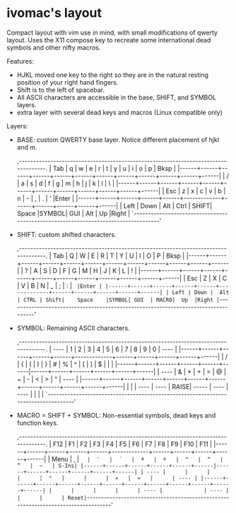 # ivomac's layout

Compact layout with vim use in mind, with small modifications of qwerty layout.
Uses the X11 compose key to recreate some international dead symbols
and other nifty macros.

Features:

- HJKL moved one key to the right so they are in the natural
resting position of your right hand fingers.
- Shift is to the left of spacebar.
- All ASCII characters are accessible in the base, SHIFT, and SYMBOL layers.
- extra layer with several dead keys and macros (Linux compatible only)


Layers:

- BASE: custom QWERTY base layer. Notice different placement of hjkl and m.

	,-----------------------------------------------------------------------------------.
	| Tab  |   q  |   w  |   e  |   r  |   t  |   y  |   u  |   i  |   o  |   p  | Bksp |
	|------+------+------+------+------+------+------+------+------+------+------+------|
	|   /  |   a  |   s  |   d  |   f  |   g  |   m  |   h  |   j  |   k  |   l  |   \  |
	|------+------+------+------+------+------+------+------+------+------+------+------|
	| Esc  |   z  |   x  |   c  |   v  |   b  |   n  |   -  |   ,  |   .  |   '  |Enter |
	|------+------+------+------+------+-------------+------+------+------+------+------|
	| Left | Down |  Alt | Ctrl | SHIFT|    Space    |SYMBOL|  GUI |  Alt |  Up  |Right |
	`-----------------------------------------------------------------------------------'

- SHIFT: custom shifted characters.

	,-----------------------------------------------------------------------------------.
	| Tab  |   Q  |   W  |   E  |   R  |   T  |   Y  |   U  |   I  |   O  |   P  | Bksp |
	|------+------+------+------+------+------+------+------+------+------+------+------|
	|   ?  |   A  |   S  |   D  |   F  |   G  |   M  |   H  |   J  |   K  |   L  |   !  |
	|------+------+------+------+------+------+------+------+------+------+------+------|
	| Esc  |   Z  |   X  |   C  |   V  |   B  |   N  |   _  |   ;  |   :  |   `  |Enter |
	|------+------+------+------+------+-------------+------+------+------+------+------|
	| Left | Down |  Alt | CTRL | Shift|    Space    |SYMBOL| GUI  | MACRO|  Up  |Right |
	`-----------------------------------------------------------------------------------'

- SYMBOL: Remaining ASCII characters.

	,-----------------------------------------------------------------------------------.
	| ---- |   1  |   2  |   3  |   4  |   5  |   6  |   7  |   8  |   9  |   0  | ---- |
	|------+------+------+------+------+-------------+------+------+------+------+------|
	|  /   |   {  |   (  |   )  |   }  |   #  |   %  |   ^  |   [  |   ]  |   $  |   |  |
	|------+------+------+------+------+------|------+------+------+------+------+------|
	| ---- |   &  |   *  |   +  |   =  |   @  |   ~  |   -  |   <  |   >  |   "  | ---- |
	|------+------+------+------+------+------+------+------+------+------+------+------|
	|      |      | ---- | ---- | RAISE|    -----    | ---- | ---- |      |      |      |
	`-----------------------------------------------------------------------------------'

- MACRO = SHIFT + SYMBOL: Non-essential symbols, dead keys and function keys.

	,-----------------------------------------------------------------------------------.
	| F12  | F1   | F2   | F3   | F4   | F5   | F6   | F7   | F8   | F9   | F10  | F11  |
	|------+------+------+------+------+-------------+------+------+------+------+------|
	| Menu |  ¸   |  `   |  ¨   |  ´   |  ª   |  º   |  ^   |  “   |  ”   |  ~   | S-Ins|
	|------+------+------+------+------+------|------+------+------+------+------+------|
	| ---- |      |      |      |      ¦  °   |      |      |  «   |  »   |      | ---- |
	|------+------+------+------+------+------+------+------+------+------+------+------|
	|      |      |      |      | ---- |             | ---- |      |      |      | Reset|
	`-----------------------------------------------------------------------------------'

